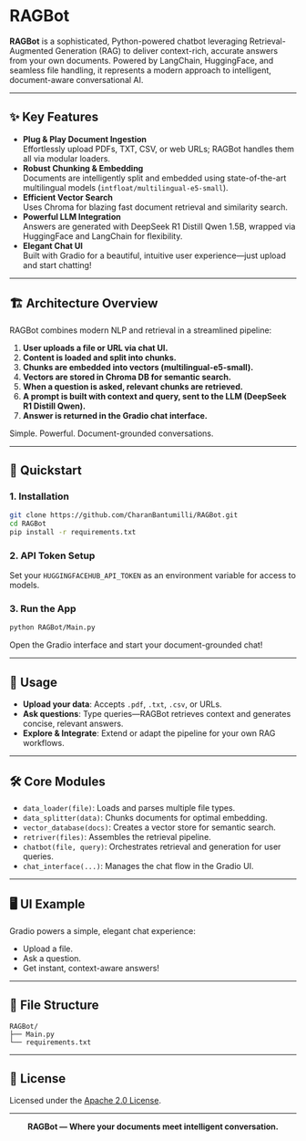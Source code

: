 # RAGBot

**RAGBot** is a sophisticated, Python-powered chatbot leveraging Retrieval-Augmented Generation (RAG) to deliver context-rich, accurate answers from your own documents. Powered by LangChain, HuggingFace, and seamless file handling, it represents a modern approach to intelligent, document-aware conversational AI.

---

## ✨ Key Features

- **Plug & Play Document Ingestion**  
  Effortlessly upload PDFs, TXT, CSV, or web URLs; RAGBot handles them all via modular loaders.
- **Robust Chunking & Embedding**  
  Documents are intelligently split and embedded using state-of-the-art multilingual models (`intfloat/multilingual-e5-small`).
- **Efficient Vector Search**  
  Uses Chroma for blazing fast document retrieval and similarity search.
- **Powerful LLM Integration**  
  Answers are generated with DeepSeek R1 Distill Qwen 1.5B, wrapped via HuggingFace and LangChain for flexibility.
- **Elegant Chat UI**  
  Built with Gradio for a beautiful, intuitive user experience—just upload and start chatting!

---

## 🏗️ Architecture Overview

RAGBot combines modern NLP and retrieval in a streamlined pipeline:

1. **User uploads a file or URL via chat UI.**
2. **Content is loaded and split into chunks.**
3. **Chunks are embedded into vectors (multilingual-e5-small).**
4. **Vectors are stored in Chroma DB for semantic search.**
5. **When a question is asked, relevant chunks are retrieved.**
6. **A prompt is built with context and query, sent to the LLM (DeepSeek R1 Distill Qwen).**
7. **Answer is returned in the Gradio chat interface.**

Simple. Powerful. Document-grounded conversations.

---

## 🚀 Quickstart

### **1. Installation**

```bash
git clone https://github.com/CharanBantumilli/RAGBot.git
cd RAGBot
pip install -r requirements.txt
```

### **2. API Token Setup**
Set your `HUGGINGFACEHUB_API_TOKEN` as an environment variable for access to models.

### **3. Run the App**

```bash
python RAGBot/Main.py
```
Open the Gradio interface and start your document-grounded chat!

---

## 🧩 Usage

- **Upload your data**: Accepts `.pdf`, `.txt`, `.csv`, or URLs.
- **Ask questions**: Type queries—RAGBot retrieves context and generates concise, relevant answers.
- **Explore & Integrate**: Extend or adapt the pipeline for your own RAG workflows.

---

## 🛠️ Core Modules

- `data_loader(file)`: Loads and parses multiple file types.
- `data_splitter(data)`: Chunks documents for optimal embedding.
- `vector_database(docs)`: Creates a vector store for semantic search.
- `retriver(files)`: Assembles the retrieval pipeline.
- `chatbot(file, query)`: Orchestrates retrieval and generation for user queries.
- `chat_interface(...)`: Manages the chat flow in the Gradio UI.

---

## 🖥️ UI Example

Gradio powers a simple, elegant chat experience:
- Upload a file.
- Ask a question.
- Get instant, context-aware answers!

---

## 📂 File Structure

```
RAGBot/
├── Main.py
└── requirements.txt
```

---

## 📄 License

Licensed under the [Apache 2.0 License](https://www.apache.org/licenses/LICENSE-2.0).

---

<p align="center">
  <b>RAGBot &mdash; Where your documents meet intelligent conversation.</b>
</p>
